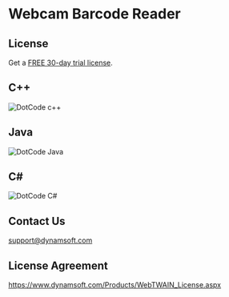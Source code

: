 # Webcam Barcode Reader

## License
Get a [FREE 30-day trial license](https://www.dynamsoft.com/CustomerPortal/Portal/Triallicense.aspx).

## C++

![DotCode c++](http://www.codepool.biz/wp-content/uploads/2020/05/dotcode-cplusplus.png)

## Java

![DotCode Java](https://www.codepool.biz/wp-content/uploads/2020/04/java-dotcode-reader.png)

## C#

![DotCode C#](http://www.codepool.biz/wp-content/uploads/2020/05/dotcode-dotnet.png)


## Contact Us
support@dynamsoft.com

## License Agreement
https://www.dynamsoft.com/Products/WebTWAIN_License.aspx
